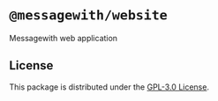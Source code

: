 # `@messagewith/website`

Messagewith web application

## License
This package is distributed under the [GPL-3.0 License](https://github.com/messagewith/messagewith/blob/main/LICENSE).